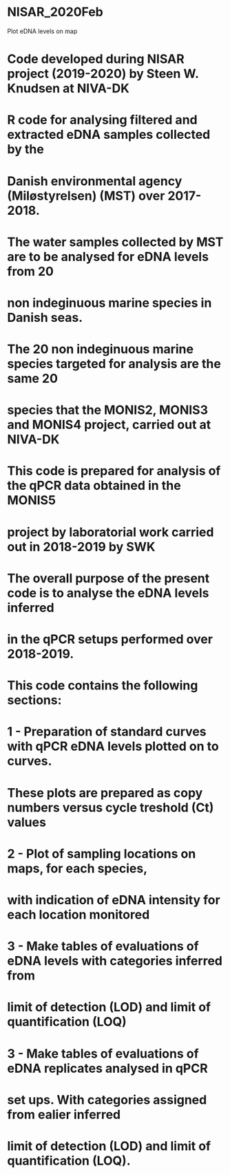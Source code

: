 # NISAR_2020Feb
Plot eDNA levels on map 


# Code developed during NISAR project (2019-2020) by Steen W. Knudsen at NIVA-DK
# R code for analysing filtered and extracted eDNA samples collected by the
# Danish environmental agency (Miløstyrelsen) (MST) over 2017-2018.
# 
# The water samples collected by MST are to be analysed for eDNA levels from 20
# non indeginuous marine species in Danish seas.
#
# The 20 non indeginuous marine species targeted for analysis are the same 20 
# species that the MONIS2, MONIS3 and MONIS4 project, carried out at NIVA-DK
#
# This code is prepared for analysis of the qPCR data obtained in the MONIS5 
# project by laboratorial work carried out in 2018-2019 by SWK
#
# The overall purpose of the present code is to analyse the eDNA levels inferred
# in the qPCR setups performed over 2018-2019.


# This code contains the following sections:
# 1 - Preparation of standard curves with qPCR eDNA levels plotted on to curves. 
#   These plots are prepared as copy numbers versus cycle treshold (Ct) values
# 2 - Plot of sampling locations on maps, for each species,
#   with indication of eDNA intensity for each location monitored
# 3 - Make tables of evaluations of eDNA levels with categories inferred from
#   limit of detection (LOD) and limit of quantification (LOQ)
# 3 - Make tables of evaluations of eDNA replicates analysed in qPCR
#   set ups. With categories assigned from ealier inferred 
#   limit of detection (LOD) and limit of quantification (LOQ).
#
#
